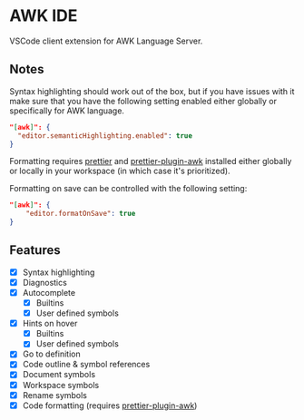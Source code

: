# AWK IDE

VSCode client extension for AWK Language Server.

## Notes

Syntax highlighting should work out of the box, but if you have issues with it make sure
that you have the following setting enabled either globally or specifically for AWK language.

```json
"[awk]": {
  "editor.semanticHighlighting.enabled": true
}
```

Formatting requires [prettier](https://github.com/prettier/prettier)
and [prettier-plugin-awk](https://github.com/Beaglefoot/prettier-plugin-awk) installed
either globally or locally in your workspace (in which case it's prioritized).

Formatting on save can be controlled with the following setting:
```json
"[awk]": {
    "editor.formatOnSave": true
}
```

## Features

- [x] Syntax highlighting
- [x] Diagnostics
- [x] Autocomplete
  - [x] Builtins
  - [x] User defined symbols
- [x] Hints on hover
  - [x] Builtins
  - [x] User defined symbols
- [x] Go to definition
- [x] Code outline & symbol references
- [x] Document symbols
- [x] Workspace symbols
- [x] Rename symbols
- [x] Code formatting (requires [prettier-plugin-awk](https://github.com/Beaglefoot/prettier-plugin-awk))
